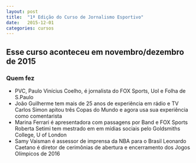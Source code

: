 ```yaml
---
layout: post
title:  "1ª Edição do Curso de Jornalismo Esportivo"
date:   2015-12-01
categories: cursos
---
```


## Esse curso aconteceu em novembro/dezembro de 2015

### Quem fez

- PVC, Paulo Vinícius Coelho, é jornalista do FOX Sports, Uol e Folha de S.Paulo
- João Guilherme tem mais de 25 anos de experiência em rádio e TV
Carlos Simon apitou três Copas do Mundo e agora usa sua experiência como comentarista
- Marina Ferrari é apresentadora com passagens por Band e FOX Sports
Roberta Setimi tem mestrado em em mídias sociais pelo Goldsmiths College, U of London
- Samy Vaisman é assessor de imprensa da NBA para o Brasil
Leonardo Caetano é diretor de cerimônias de abertura e encerramento dos Jogos Olímpicos de 2016